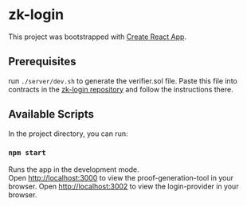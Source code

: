 # zk-login

This project was bootstrapped with [Create React App](https://github.com/facebook/create-react-app).

## Prerequisites

run `./server/dev.sh` to generate the verifier.sol file.
Paste this file into contracts in the [zk-login repository](https://github.com/mmendoughe/zk-login) and follow the instructions there.

## Available Scripts

In the project directory, you can run:

### `npm start`

Runs the app in the development mode.\
Open [http://localhost:3000](http://localhost:3002) to view the proof-generation-tool in your browser.
Open [http://localhost:3002](http://localhost:3002) to view the login-provider in your browser.
